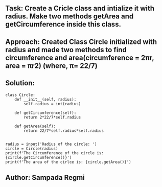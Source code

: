 ## Task: Create a Cricle class and intialize it with radius. Make two methods getArea and getCircumference inside this class.
## Approach: Created Class Circle initialized with radius and made two methods to find circumference and area(circumference = 2πr, area = πr2) (where, π= 22/7)
## Solution:
```
class Circle:
    def __init__(self, radius):
        self.radius = int(radius)

    def getCircumference(self):
        return 2*22/7*self.radius

    def getArea(self):
        return 22/7*self.radius*self.radius


radius = input('Radius of the circle: ')
circle = Circle(radius)
print(f'The Circumference of the circle is: {circle.getCircumference()}')
print(f'The area of the cirlce is: {circle.getArea()}')
```
## Author: Sampada Regmi
